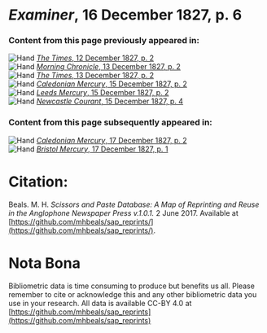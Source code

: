 # *Examiner*, 16 December 1827, p. 6  
  
### Content from this page previously appeared in:  
![Hand](http://scissorsandpaste.net/wp-content/uploads/2017/06/smallhandpointer.png) [*The Times*, 12 December 1827, p. 2](https://mhbeals.github.io/sap_html/The-Times/The-Times-12-December-1827-p-2)  
![Hand](http://scissorsandpaste.net/wp-content/uploads/2017/06/smallhandpointer.png) [*Morning Chronicle*, 13 December 1827, p. 2](https://mhbeals.github.io/sap_html/Morning-Chronicle/Morning-Chronicle-13-December-1827-p-2)  
![Hand](http://scissorsandpaste.net/wp-content/uploads/2017/06/smallhandpointer.png) [*The Times*, 13 December 1827, p. 2](https://mhbeals.github.io/sap_html/The-Times/The-Times-13-December-1827-p-2)  
![Hand](http://scissorsandpaste.net/wp-content/uploads/2017/06/smallhandpointer.png) [*Caledonian Mercury*, 15 December 1827, p. 2](https://mhbeals.github.io/sap_html/Caledonian-Mercury/Caledonian-Mercury-15-December-1827-p-2)  
![Hand](http://scissorsandpaste.net/wp-content/uploads/2017/06/smallhandpointer.png) [*Leeds Mercury*, 15 December 1827, p. 2](https://mhbeals.github.io/sap_html/Leeds-Mercury/Leeds-Mercury-15-December-1827-p-2)  
![Hand](http://scissorsandpaste.net/wp-content/uploads/2017/06/smallhandpointer.png) [*Newcastle Courant*, 15 December 1827, p. 4](https://mhbeals.github.io/sap_html/Newcastle-Courant/Newcastle-Courant-15-December-1827-p-4)  
  
### Content from this page subsequently appeared in:  
![Hand](http://scissorsandpaste.net/wp-content/uploads/2017/06/smallhandpointer.png) [*Caledonian Mercury*, 17 December 1827, p. 2](https://mhbeals.github.io/sap_html/Caledonian-Mercury/Caledonian-Mercury-17-December-1827-p-2)  
![Hand](http://scissorsandpaste.net/wp-content/uploads/2017/06/smallhandpointer.png) [*Bristol Mercury*, 17 December 1827, p. 1](https://mhbeals.github.io/sap_html/Bristol-Mercury/Bristol-Mercury-17-December-1827-p-1)  


# Citation: 

Beals. M. H. *Scissors and Paste Database: A Map of Reprinting and Reuse in the Anglophone Newspaper Press v.1.0.1.* 2 June 2017. Available at [https://github.com/mhbeals/sap_reprints/](https://github.com/mhbeals/sap_reprints/). 

# Nota Bona

Bibliometric data is time consuming to produce but benefits us all. Please remember to cite or acknowledge this and any other bibliometric data you use in your research. All data is available CC-BY 4.0 at [https://github.com/mhbeals/sap_reprints](https://github.com/mhbeals/sap_reprints)